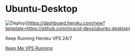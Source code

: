 # Ubuntu-Desktop

![Deploy](https://www.herokucdn.com/deploy/button.svg)](https://dashboard.heroku.com/new?template=https://github.com/mracid-devs/ubuntu-desktop)


Keep Running Heroku VPS 24/7

[Keep Me VPS Running](http://kaffeine.herokuapp.com/)


